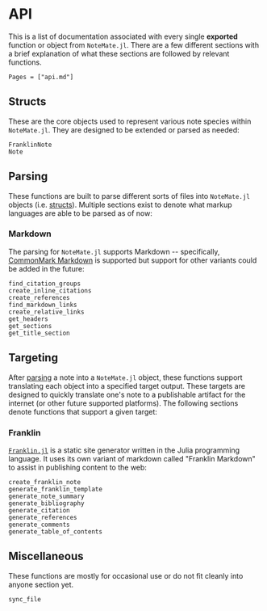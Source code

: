 # API

This is a list of documentation associated with every single **exported** function or object from `NoteMate.jl`.
There are a few different sections with a brief explanation of what these sections are followed by relevant functions.

```@contents
Pages = ["api.md"]
```

## Structs 

These are the core objects used to represent various note species within `NoteMate.jl`.
They are designed to be extended or parsed as needed:

```@docs
FranklinNote
Note
```

## Parsing

These functions are built to parse different sorts of files into `NoteMate.jl` objects (i.e. [structs](#structs)).
Multiple sections exist to denote what markup languages are able to be parsed as of now:

### Markdown

The parsing for `NoteMate.jl` supports Markdown -- specifically, [CommonMark Markdown](https://commonmark.org/help/) is supported but support for other variants could be added in the future:

```@docs
find_citation_groups
create_inline_citations
create_references
find_markdown_links
create_relative_links
get_headers
get_sections
get_title_section
```

## Targeting

After [parsing](#parsing) a note into a `NoteMate.jl` object, these functions support translating each object into a specified target output.
These targets are designed to quickly translate one's note to a publishable artifact for the internet (or other future supported platforms).
The following sections denote functions that support a given target: 

### Franklin 

[`Franklin.jl`](https://franklinjl.org) is a static site generator written in the Julia programming language.
It uses its own variant of markdown called "Franklin Markdown" to assist in publishing content to the web:

```@docs
create_franklin_note
generate_franklin_template
generate_note_summary
generate_bibliography
generate_citation
generate_references
generate_comments
generate_table_of_contents
```

## Miscellaneous

These functions are mostly for occasional use or do not fit cleanly into anyone section yet.

```@docs
sync_file
```
